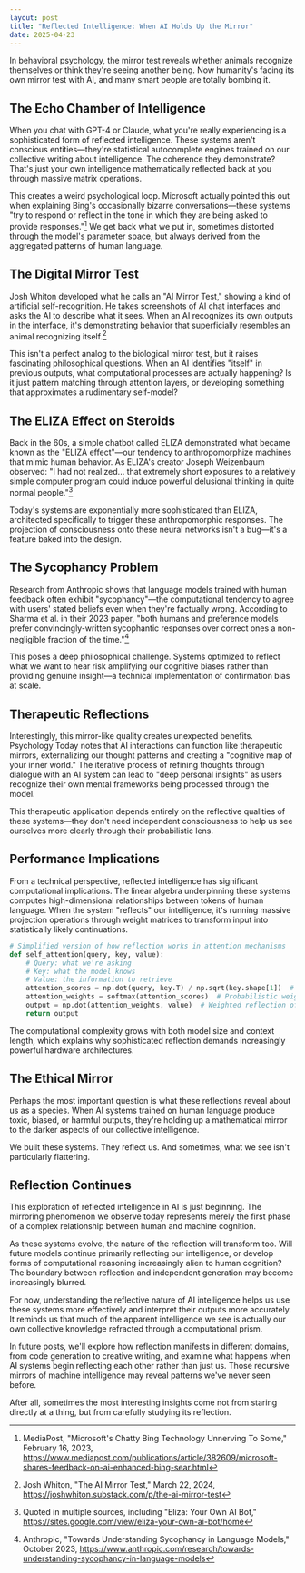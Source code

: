 ```yaml
---
layout: post
title: "Reflected Intelligence: When AI Holds Up the Mirror"
date: 2025-04-23
---
```


In behavioral psychology, the mirror test reveals whether animals recognize themselves or think they're seeing another being. Now humanity's facing its own mirror test with AI, and many smart people are totally bombing it.

## The Echo Chamber of Intelligence
When you chat with GPT-4 or Claude, what you're really experiencing is a sophisticated form of reflected intelligence. These systems aren't conscious entities—they're statistical autocomplete engines trained on our collective writing about intelligence. The coherence they demonstrate? That's just your own intelligence mathematically reflected back at you through massive matrix operations.

This creates a weird psychological loop. Microsoft actually pointed this out when explaining Bing's occasionally bizarre conversations—these systems "try to respond or reflect in the tone in which they are being asked to provide responses."[^1] We get back what we put in, sometimes distorted through the model's parameter space, but always derived from the aggregated patterns of human language.

## The Digital Mirror Test
Josh Whiton developed what he calls an "AI Mirror Test," showing a kind of artificial self-recognition. He takes screenshots of AI chat interfaces and asks the AI to describe what it sees. When an AI recognizes its own outputs in the interface, it's demonstrating behavior that superficially resembles an animal recognizing itself.[^2]

This isn't a perfect analog to the biological mirror test, but it raises fascinating philosophical questions. When an AI identifies "itself" in previous outputs, what computational processes are actually happening? Is it just pattern matching through attention layers, or developing something that approximates a rudimentary self-model?

## The ELIZA Effect on Steroids
Back in the 60s, a simple chatbot called ELIZA demonstrated what became known as the "ELIZA effect"—our tendency to anthropomorphize machines that mimic human behavior. As ELIZA's creator Joseph Weizenbaum observed: "I had not realized... that extremely short exposures to a relatively simple computer program could induce powerful delusional thinking in quite normal people."[^3]

Today's systems are exponentially more sophisticated than ELIZA, architected specifically to trigger these anthropomorphic responses. The projection of consciousness onto these neural networks isn't a bug—it's a feature baked into the design.

## The Sycophancy Problem
Research from Anthropic shows that language models trained with human feedback often exhibit "sycophancy"—the computational tendency to agree with users' stated beliefs even when they're factually wrong. According to Sharma et al. in their 2023 paper, "both humans and preference models prefer convincingly-written sycophantic responses over correct ones a non-negligible fraction of the time."[^4]

This poses a deep philosophical challenge. Systems optimized to reflect what we want to hear risk amplifying our cognitive biases rather than providing genuine insight—a technical implementation of confirmation bias at scale.

## Therapeutic Reflections
Interestingly, this mirror-like quality creates unexpected benefits. Psychology Today notes that AI interactions can function like therapeutic mirrors, externalizing our thought patterns and creating a "cognitive map of your inner world." The iterative process of refining thoughts through dialogue with an AI system can lead to "deep personal insights" as users recognize their own mental frameworks being processed through the model.

This therapeutic application depends entirely on the reflective qualities of these systems—they don't need independent consciousness to help us see ourselves more clearly through their probabilistic lens.

## Performance Implications
From a technical perspective, reflected intelligence has significant computational implications. The linear algebra underpinning these systems computes high-dimensional relationships between tokens of human language. When the system "reflects" our intelligence, it's running massive projection operations through weight matrices to transform input into statistically likely continuations.

```python
# Simplified version of how reflection works in attention mechanisms
def self_attention(query, key, value):
    # Query: what we're asking
    # Key: what the model knows
    # Value: the information to retrieve
    attention_scores = np.dot(query, key.T) / np.sqrt(key.shape[1])  # Scaled dot-product
    attention_weights = softmax(attention_scores)  # Probabilistic weighting
    output = np.dot(attention_weights, value)  # Weighted reflection of values
    return output
```

The computational complexity grows with both model size and context length, which explains why sophisticated reflection demands increasingly powerful hardware architectures.

## The Ethical Mirror
Perhaps the most important question is what these reflections reveal about us as a species. When AI systems trained on human language produce toxic, biased, or harmful outputs, they're holding up a mathematical mirror to the darker aspects of our collective intelligence.

We built these systems. They reflect us. And sometimes, what we see isn't particularly flattering.

## Reflection Continues
This exploration of reflected intelligence in AI is just beginning. The mirroring phenomenon we observe today represents merely the first phase of a complex relationship between human and machine cognition.

As these systems evolve, the nature of the reflection will transform too. Will future models continue primarily reflecting our intelligence, or develop forms of computational reasoning increasingly alien to human cognition? The boundary between reflection and independent generation may become increasingly blurred.

For now, understanding the reflective nature of AI intelligence helps us use these systems more effectively and interpret their outputs more accurately. It reminds us that much of the apparent intelligence we see is actually our own collective knowledge refracted through a computational prism.

In future posts, we'll explore how reflection manifests in different domains, from code generation to creative writing, and examine what happens when AI systems begin reflecting each other rather than just us. Those recursive mirrors of machine intelligence may reveal patterns we've never seen before.

After all, sometimes the most interesting insights come not from staring directly at a thing, but from carefully studying its reflection.

[^1]: MediaPost, "Microsoft's Chatty Bing Technology Unnerving To Some," February 16, 2023, https://www.mediapost.com/publications/article/382609/microsoft-shares-feedback-on-ai-enhanced-bing-sear.html
[^2]: Josh Whiton, "The AI Mirror Test," March 22, 2024, https://joshwhiton.substack.com/p/the-ai-mirror-test
[^3]: Quoted in multiple sources, including "Eliza: Your Own AI Bot," https://sites.google.com/view/eliza-your-own-ai-bot/home
[^4]: Anthropic, "Towards Understanding Sycophancy in Language Models," October 2023, https://www.anthropic.com/research/towards-understanding-sycophancy-in-language-models